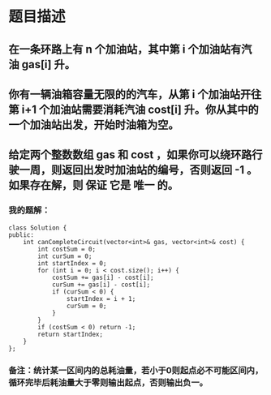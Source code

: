 # 题目描述
## 在一条环路上有 n 个加油站，其中第 i 个加油站有汽油 gas[i] 升。
## 你有一辆油箱容量无限的的汽车，从第 i 个加油站开往第 i+1 个加油站需要消耗汽油 cost[i] 升。你从其中的一个加油站出发，开始时油箱为空。
## 给定两个整数数组 gas 和 cost ，如果你可以绕环路行驶一周，则返回出发时加油站的编号，否则返回 -1 。如果存在解，则 保证 它是 唯一 的。
### 我的题解：
```
class Solution {
public:
    int canCompleteCircuit(vector<int>& gas, vector<int>& cost) {
        int costSum = 0;
        int curSum = 0;
        int startIndex = 0;
        for (int i = 0; i < cost.size(); i++) {
            costSum += gas[i] - cost[i];
            curSum += gas[i] - cost[i];
            if (curSum < 0) {
                startIndex = i + 1;
                curSum = 0;
            } 
        }
        if (costSum < 0) return -1;
        return startIndex;
    }
};
```
### **备注**：统计某一区间内的总耗油量，若小于0则起点必不可能区间内，循环完毕后耗油量大于零则输出起点，否则输出负一。